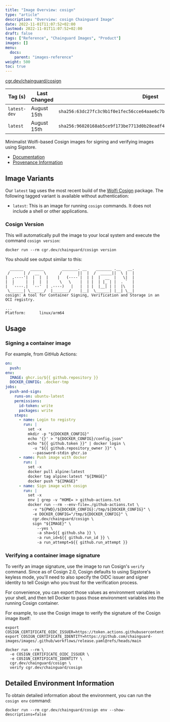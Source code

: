 ```yaml
---
title: "Image Overview: cosign"
type: "article"
description: "Overview: cosign Chainguard Image"
date: 2022-11-01T11:07:52+02:00
lastmod: 2022-11-01T11:07:52+02:00
draft: false
tags: ["Reference", "Chainguard Images", "Product"]
images: []
menu:
  docs:
    parent: "images-reference"
weight: 500
toc: true
---
```


[cgr.dev/chainguard/cosign](https://github.com/chainguard-images/images/tree/main/images/cosign)

| Tag (s)       | Last Changed | Digest                                                                    |
|---------------|--------------|---------------------------------------------------------------------------|
|  `latest-dev` | August 15th  | `sha256:63dc27fc3c9b1f0e1fec56cce64aae6c7b68265375fc7a19d3dd0c6bd291f7c3` |
|  `latest`     | August 15th  | `sha256:96020168ab5ce9f173be7713d0b28eadf4c93890c3b8b73cc787f1fd09ed9e44` |



Minimalist Wolfi-based Cosign images for signing and verifying images using Sigstore.

- [Documentation](https://edu.chainguard.dev/chainguard/chainguard-images/reference/cosign)
- [Provenance Information](https://edu.chainguard.dev/chainguard/chainguard-images/reference/cosign/provenance_info/)
<!-- TODO: add Getting Started Guide - [Getting Started Guide](https://edu.chainguard.dev/chainguard/chainguard-images/reference/cosign/getting-started-cosign/) -->

## Image Variants

Our `latest` tag uses the most recent build of the [Wolfi Cosign](https://github.com/wolfi-dev/os/blob/main/cosign.yaml) package. The following tagged variant is available without authentication:

- `latest`: This is an image for running `cosign` commands. It does not include a shell or other applications.

### Cosign Version
This will automatically pull the image to your local system and execute the command `cosign version`:

```shell
docker run --rm cgr.dev/chainguard/cosign version
```

You should see output similar to this:

```
  ______   ______        _______. __    _______ .__   __.
 /      | /  __  \      /       ||  |  /  _____||  \ |  |
|  ,----'|  |  |  |    |   (----`|  | |  |  __  |   \|  |
|  |     |  |  |  |     \   \    |  | |  | |_ | |  . `  |
|  `----.|  `--'  | .----)   |   |  | |  |__| | |  |\   |
 \______| \______/  |_______/    |__|  \______| |__| \__|
cosign: A tool for Container Signing, Verification and Storage in an OCI registry.

...
Platform:      linux/arm64
```



## Usage

### Signing a container image

For example, from GitHub Actions:


```yaml
on:
  push:
env:
  IMAGE: ghcr.io/${{ github.repository }}
  DOCKER_CONFIG: .docker-tmp
jobs:
  push-and-sign:
    runs-on: ubuntu-latest
    permissions:
      id-token: write
      packages: write
    steps:
      - name: Login to registry
        run: |
          set -x
          mkdir -p "${DOCKER_CONFIG}"
          echo '{}' > "${DOCKER_CONFIG}/config.json"
          echo "${{ github.token }}" | docker login \
            -u "${{ github.repository_owner }}" \
            --password-stdin ghcr.io
      - name: Push image with docker
        run: |
          set -x
          docker pull alpine:latest
          docker tag alpine:latest "${IMAGE}"
          docker push "${IMAGE}"
      - name: Sign image with cosign
        run: |
          set -x
          env | grep -v ^HOME= > github-actions.txt
          docker run --rm --env-file=./github-actions.txt \
            -v "${PWD}/${DOCKER_CONFIG}:/tmp/${DOCKER_CONFIG}" \
            -e DOCKER_CONFIG="/tmp/${DOCKER_CONFIG}" \
            cgr.dev/chainguard/cosign \
            sign "${IMAGE}" \
              --yes \
              -a sha=${{ github.sha }} \
              -a run_id=${{ github.run_id }} \
              -a run_attempt=${{ github.run_attempt }}

```

### Verifying a container image signature

To verify an image signature, use the image to run Cosign's `verify` command. Since as of Cosign 2.0, Cosign defaults to using Sigstore's keyless mode, you'll need to also specify the OIDC issuer and signer identity to tell Cosign who you trust for the verification process.

For convenience, you can export those values as environment variables in your shell, and then tell Docker to pass those environment variables into the running Cosign container.

For example, to use the Cosign image to verify the signature of the Cosign image itself:

```shell
export COSIGN_CERTIFICATE_OIDC_ISSUER=https://token.actions.githubusercontent.com
export COSIGN_CERTIFICATE_IDENTITY=https://github.com/chainguard-images/images/.github/workflows/release.yaml@refs/heads/main

docker run --rm \
  -e COSIGN_CERTIFICATE_OIDC_ISSUER \
  -e COSIGN_CERTIFICATE_IDENTITY \
  cgr.dev/chainguard/cosign \
  verify cgr.dev/chainguard/cosign
```

## Detailed Environment Information

To obtain detailed information about the environment, you can run the `cosign env` command:

```shell
docker run --rm cgr.dev/chainguard/cosign env --show-descriptions=false
```

